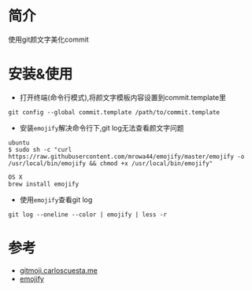 # 简介
使用git颜文字美化commit

# 安装&使用
- 打开终端(命令行模式),将颜文字模板内容设置到commit.template里
```
git config --global commit.template /path/to/commit.template
```

- 安装`emojify`解决命令行下,git log无法查看颜文字问题
```
ubuntu
$ sudo sh -c "curl https://raw.githubusercontent.com/mrowa44/emojify/master/emojify -o /usr/local/bin/emojify && chmod +x /usr/local/bin/emojify"

OS X
brew install emojify
```

- 使用`emojify`查看git log
```
git log --oneline --color | emojify | less -r
```

# 参考
- [gitmoji.carloscuesta.me](https://gitmoji.carloscuesta.me/)
- [emojify](https://github.com/mrowa44/emojify)